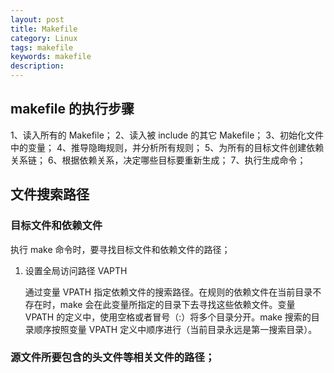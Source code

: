 ```yaml
---
layout: post
title: Makefile
category: Linux
tags: makefile
keywords: makefile
description:
---
```


## makefile 的执行步骤

1、读入所有的 Makefile；
2、读入被 include 的其它 Makefile；
3、初始化文件中的变量；
4、推导隐晦规则，并分析所有规则；
5、为所有的目标文件创建依赖关系链；
6、根据依赖关系，决定哪些目标要重新生成；
7、执行生成命令；

## 文件搜索路径

### 目标文件和依赖文件

执行 make 命令时，要寻找目标文件和依赖文件的路径；

1. 设置全局访问路径 VAPTH

    通过变量 VPATH 指定依赖文件的搜索路径。在规则的依赖文件在当前目录不存在时，make 会在此变量所指定的目录下去寻找这些依赖文件。变量 VPATH 的定义中，使用空格或者冒号（:）将多个目录分开。make 搜索的目录顺序按照变量 VPATH 定义中顺序进行（当前目录永远是第一搜索目录）。


### 源文件所要包含的头文件等相关文件的路径；

